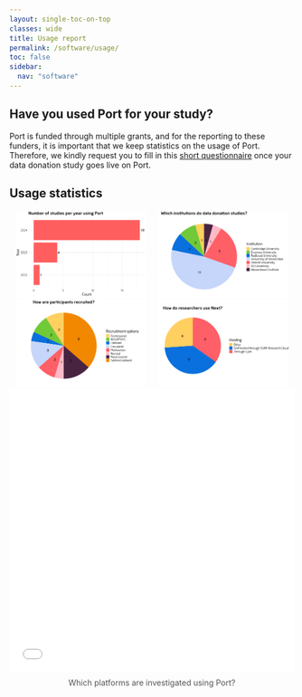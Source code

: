 ```yaml
---
layout: single-toc-on-top
classes: wide
title: Usage report
permalink: /software/usage/
toc: false
sidebar:
  nav: "software"
---
```


## Have you used Port for your study? 

Port is funded through multiple grants, and for the reporting to these funders, it is important that we keep statistics on the usage of Port. Therefore, we kindly request you to fill in this [short questionnaire](https://survey.uu.nl/jfe/form/SV_9XjKNKroOd4Nhrg) once your data donation study goes live on Port. 


## Usage statistics 

<div style="display: flex; justify-content: center; width: 100%; margin: 0 auto;">
  <div class="svg-container" style="margin: 0 10px;">
    <img src="/assets/images/usage/plot_year.png" alt="Architecture diagram" style="max-width: 100%; height: auto;">
  </div>
  <div class="svg-container" style="margin: 0 10px;">
    <img src="/assets/images/usage/plot_institution.png" alt="Another diagram" style="max-width: 100%; height: auto;">
  </div>
</div>


<div style="display: flex; justify-content: center; width: 100%; margin: 0 auto;">
  <div class="svg-container" style="margin: 0 10px;">
    <img src="/assets/images/usage/plot_recruit.png" alt="Architecture diagram" style="max-width: 100%; height: auto;">
  </div>
  <div class="svg-container" style="margin: 0 10px;">
    <img src="/assets/images/usage/plot_host.png" alt="Another diagram" style="max-width: 100%; height: auto;">
  </div>
</div>

<div style="text-align: center; width: 100%; margin: 0 auto;">
  <div style="max-width: 800px; margin: 0 auto;">
    <iframe src="/assets/images/usage/wordcloud.html" style="width: 100%; height: 500px; border: none;"></iframe>
    <div style="margin-top: 8px; font-size: 14px; color: #555;">Which platforms are investigated using Port?</div>
  </div>
</div>
